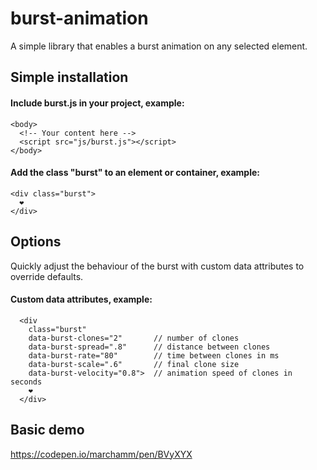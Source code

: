 # burst-animation
A simple library that enables a burst animation on any selected element.

## Simple installation

#### Include burst.js in your project, example:
```
<body>
  <!-- Your content here -->
  <script src="js/burst.js"></script>
</body>
```

#### Add the class "burst" to an element or container, example:
```
<div class="burst">
  ❤️
</div>
```

## Options
Quickly adjust the behaviour of the burst with custom data attributes to override defaults.

#### Custom data attributes, example:
```
  <div 
    class="burst" 
    data-burst-clones="2"       // number of clones
    data-burst-spread=".8"      // distance between clones
    data-burst-rate="80"        // time between clones in ms
    data-burst-scale=".6"       // final clone size
    data-burst-velocity="0.8">  // animation speed of clones in seconds
    ❤️
  </div>
```
#### 

## Basic demo
https://codepen.io/marchamm/pen/BVyXYX
